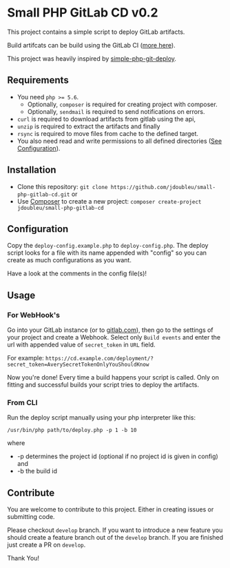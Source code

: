 # Small PHP GitLab CD v0.2
This project contains a simple script to deploy GitLab artifacts.

Build artifcats can be build using the GitLab CI ([more here](http://doc.gitlab.com/ce/ci/build_artifacts/README.html)).

This project was heavily inspired by [simple-php-git-deploy](https://github.com/markomarkovic/simple-php-git-deploy).

## Requirements
* You need `php >= 5.6`.
    * Optionally, `composer` is required for creating project with composer.
    * Optionally, `sendmail` is required to send notifications on errors.
* `curl` is required to download artifacts from gitlab using the api,
* `unzip` is required to extract the artifacts and finally
* `rsync` is required to move files from cache to the defined target.
* You also need read and write permissions to all defined directories ([See Configuration](#configuration)).

## Installation
* Clone this repository: `git clone https://github.com/jdoubleu/small-php-gitlab-cd.git` or
* Use [Composer](https://getcomposer.org/) to create a new project: `composer create-project jdoubleu/small-php-gitlab-cd`

## <a name="configuration"></a>Configuration
Copy the `deploy-config.example.php` to `deploy-config.php`. The deploy script looks for a file with its name appended with "config" so
you can create as much configurations as you want.

Have a look at the comments in the config file(s)!

## Usage
### For WebHook's
Go into your GitLab instance (or to [gitlab.com](gitlab.com)), then go to the settings of your project and create a Webhook.
Select only `Build events` and enter the url with appended value of `secret_token` in `URL` field.

For example: `https://cd.example.com/deployment/?secret_token=AverySecretTokenOnlyYouShouldKnow`

Now you're done! Every time a build happens your script is called. Only on fitting and successful builds your script tries to deploy
the artifacts.

### From CLI
Run the deploy script manually using your php interpreter like this:
```
/usr/bin/php path/to/deploy.php -p 1 -b 10
```
where
* -p determines the project id (optional if no project id is given in config) and
* -b the build id

## Contribute
You are welcome to contribute to this project. Either in creating issues or submitting code.

Please checkout `develop` branch. If you want to introduce a new feature you should create a feature
branch out of the `develop` branch.
If you are finished just create a PR on `develop`.

Thank You!